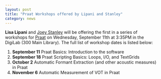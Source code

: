 ```yaml
---
layout: post
title: "Praat Workshops offered by Lipani and Stanley"
category: news
---
```


**Lisa Lipani** and [Joey Stanley](http://joeystanley.com/) will be offering the first in a series of workshops for [Praat](http://www.fon.hum.uva.nl/praat/) on Wednesday, September 11th at 3:35PM in the DigiLab (300 Main Library). The full list of workshop dates is listed below:

1.  **September 11** Praat Basics: Introduction to the software
2.  **September 18** Praat Scripting Basics: Loops, I/O, and TextGrids
3.  **October 2** Automatic Formant Extraction (and other acoustic measures) in Praat
4.  **November 6** Automatic Measurement of VOT in Praat

